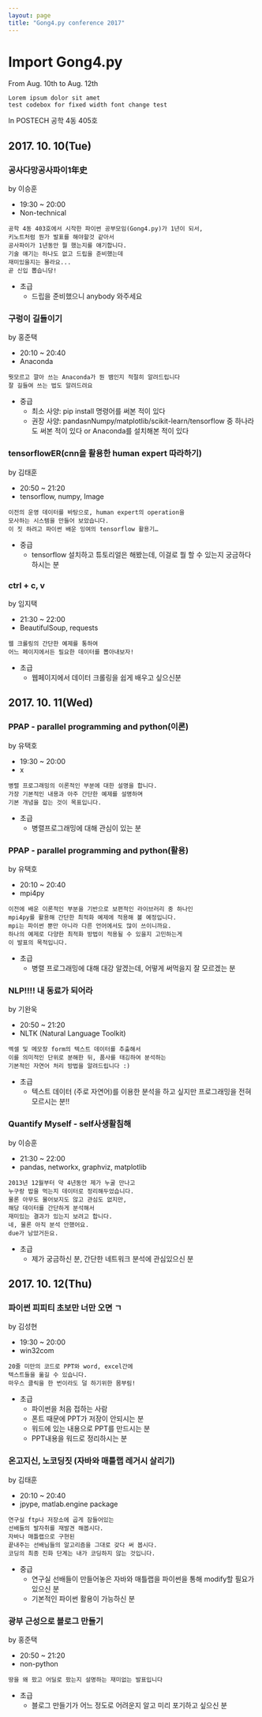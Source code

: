 ```yaml
---
layout: page
title: "Gong4.py conference 2017"
---
```


# Import Gong4.py

From Aug. 10th to Aug. 12th
```
Lorem ipsum dolor sit amet
test codebox for fixed width font change test
```
In POSTECH 공학 4동 405호

## 2017. 10. 10(Tue)

### 공사다망공사파이1年史

by 이승훈

- 19:30 ~ 20:00
- Non-technical

```
공학 4동 403호에서 시작한 파이썬 공부모임(Gong4.py)가 1년이 되서,
키노트처럼 뭔가 발표를 해야할것 같아서
공사파이가 1년동안 뭘 했는지를 얘기합니다.
기술 얘기는 하나도 없고 드립을 준비했는데
재미있을지는 몰라요...
곧 신입 뽑습니당!
```

- 초급
  - 드립을 준비했으니 anybody 와주세요

### 구렁이 길들이기

by 홍준택

- 20:10 ~ 20:40
- Anaconda

```
뭣모르고 깔아 쓰는 Anaconda가 뭔 뱀인지 적절히 알려드립니다
잘 길들여 쓰는 법도 알려드려요
```

- 중급
  - 최소 사양: pip install 명령어를 써본 적이 있다
  - 권장 사양: pandasnNumpy/matplotlib/scikit-learn/tensorflow 중 하나라도 써본 적이 있다 or Anaconda를 설치해본 적이 있다

### tensorflowER(cnn을 활용한 human expert 따라하기)

by 김태훈

- 20:50 ~ 21:20
- tensorflow, numpy, Image

```
이전의 운영 데이터를 바탕으로, human expert의 operation을
모사하는 시스템을 만들어 보았습니다.
이 짓 하려고 파이썬 배운 잉여의 tensorflow 활용기…
```

- 중급
  - tensorflow 설치하고 튜토리얼은 해봤는데, 이걸로 뭘 할 수 있는지 궁금하다 하시는 분

### ctrl + c, v

by 임지택

- 21:30 ~ 22:00
- BeautifulSoup, requests

```
웹 크롤링의 간단한 예제를 통하여
어느 페이지에서든 필요한 데이터를 뽑아내보자!
```

- 초급
  - 웹페이지에서 데이터 크롤링을 쉽게 배우고 싶으신분

## 2017. 10. 11(Wed)

### PPAP - parallel programming and python(이론)

by 유택호

- 19:30 ~ 20:00
- x

```
병렬 프로그래밍의 이론적인 부분에 대한 설명을 합니다.
가장 기본적인 내용과 아주 간단한 예제를 설명하며
기본 개념을 잡는 것이 목표입니다.
```

- 초급
  - 병렬프로그래밍에 대해 관심이 있는 분

### PPAP - parallel programming and python(활용)

by 유택호

- 20:10 ~ 20:40
- mpi4py

```
이전에 배운 이론적인 부분을 기반으로 보편적인 라이브러리 중 하나인
mpi4py를 활용해 간단한 최적화 예제에 적용해 볼 예정입니다.
mpi는 파이썬 뿐만 아니라 다른 언어에서도 많이 쓰이니까요.
하나의 예제로 다양한 최적화 방법이 적용될 수 있을지 고민하는게
이 발표의 목적입니다.
```

- 초급
  - 병렬 프로그래밍에 대해 대강 알겠는데, 어떻게 써먹을지 잘 모르겠는 분

### NLP!!!! 내 동료가 되어라

by 기완욱

- 20:50 ~ 21:20
- NLTK (Natural Language Toolkit)

```
엑셀 및 메모장 form의 텍스트 데이터를 추출해서
이를 의미적인 단위로 분해한 뒤, 품사를 태깅하여 분석하는
기본적인 자연어 처리 방법을 알려드립니다 :)
```

- 초급
  - 텍스트 데이터 (주로 자연어)를 이용한 분석을 하고 싶지만 프로그래밍을 전혀 모르시는 분!!

### Quantify Myself - self사생활침해

by 이승훈

- 21:30 ~ 22:00
- pandas, networkx, graphviz, matplotlib

```
2013년 12월부터 약 4년동안 제가 누굴 만나고
누구랑 밥을 먹는지 데이터로 정리해두었습니다.
물론 아무도 물어보지도 않고 관심도 없지만,
해당 데이터를 간단하게 분석해서
재미있는 결과가 있는지 보려고 합니다.
네, 물론 아직 분석 안했어요.
due가 남았거든요.
```

- 초급
  - 제가 궁금하신 분, 간단한 네트워크 분석에 관심있으신 분

## 2017. 10. 12(Thu)

### 파이썬 피피티 초보만 너만 오면 ㄱ

by 김성현

- 19:30 ~ 20:00
- win32com

```
20줄 미만의 코드로 PPT와 word, excel간에
텍스트들을 옮길 수 있습니다.
마우스 클릭을 한 번이라도 덜 하기위한 몸부림!
```

- 초급
  - 파이썬을 처음 접하는 사람
  - 폰트 때문에 PPT가 저장이 안되시는 분
  - 워드에 있는 내용으로 PPT를 만드시는 분
  - PPT내용을 워드로 정리하시는 분

### 온고지신, 노코딩짓 (자바와 매틀랩 레거시 살리기)

by 김태훈

- 20:10 ~ 20:40
- jpype, matlab.engine package

```
연구실 ftp나 저장소에 곱게 잠들어있는
선배들의 발자취를 재발견 해봅시다.
자바나 매틀랩으로 구현된
끝내주는 선배님들의 알고리즘을 그대로 갖다 써 봅시다.
코딩의 최종 진화 단계는 내가 코딩하지 않는 것입니다.
```

- 중급
  - 연구실 선배들이 만들어놓은 자바와 매틀랩을 파이썬을 통해 modify할 필요가 있으신 분
  - 기본적인 파이썬 활용이 가능하신 분

### 광부 근성으로 블로그 만들기

by 홍준택

- 20:50 ~ 21:20
- non-python

```
땅을 왜 팠고 어딜로 팠는지 설명하는 재미없는 발표입니다
```

- 초급
  - 블로그 만들기가 어느 정도로 어려운지 알고 미리 포기하고 싶으신 분